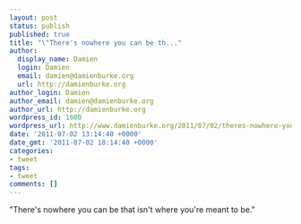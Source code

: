 ```yaml
---
layout: post
status: publish
published: true
title: "\"There's nowhere you can be th..."
author:
  display_name: Damien
  login: Damien
  email: damien@damienburke.org
  url: http://damienburke.org
author_login: Damien
author_email: damien@damienburke.org
author_url: http://damienburke.org
wordpress_id: 1600
wordpress_url: http://www.damienburke.org/2011/07/02/theres-nowhere-you-can-be-th/
date: '2011-07-02 13:14:40 +0000'
date_gmt: '2011-07-02 18:14:40 +0000'
categories:
- tweet
tags:
- tweet
comments: []
---
```

<p>"There's nowhere you can be that isn't where you're meant to be."</p>
